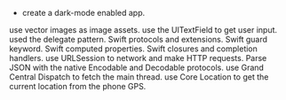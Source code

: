 * create a dark-mode enabled app.

use vector images as image assets.
use the UITextField to get user input.
used the delegate pattern.
Swift protocols and extensions.
Swift guard keyword.
Swift computed properties.
Swift closures and completion handlers.
use URLSession to network and make HTTP requests.
Parse JSON with the native Encodable and Decodable protocols.
use Grand Central Dispatch to fetch the main thread.
use Core Location to get the current location from the phone GPS.
